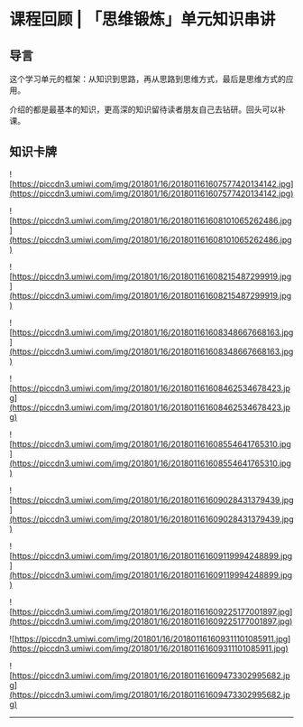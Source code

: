 # 课程回顾 | 「思维锻炼」单元知识串讲

## 导言

这个学习单元的框架：从知识到思路，再从思路到思维方式，最后是思维方式的应用。

介绍的都是最基本的知识，更高深的知识留待读者朋友自己去钻研。回头可以补课。    

## 知识卡牌

![https://piccdn3.umiwi.com/img/201801/16/201801161607577420134142.jpg](https://piccdn3.umiwi.com/img/201801/16/201801161607577420134142.jpg)

![https://piccdn3.umiwi.com/img/201801/16/201801161608101065262486.jpg](https://piccdn3.umiwi.com/img/201801/16/201801161608101065262486.jpg)

![https://piccdn3.umiwi.com/img/201801/16/201801161608215487299919.jpg](https://piccdn3.umiwi.com/img/201801/16/201801161608215487299919.jpg)

![https://piccdn3.umiwi.com/img/201801/16/201801161608348667668163.jpg](https://piccdn3.umiwi.com/img/201801/16/201801161608348667668163.jpg)

![https://piccdn3.umiwi.com/img/201801/16/201801161608462534678423.jpg](https://piccdn3.umiwi.com/img/201801/16/201801161608462534678423.jpg)

![https://piccdn3.umiwi.com/img/201801/16/201801161608554641765310.jpg](https://piccdn3.umiwi.com/img/201801/16/201801161608554641765310.jpg)

![https://piccdn3.umiwi.com/img/201801/16/201801161609028431379439.jpg](https://piccdn3.umiwi.com/img/201801/16/201801161609028431379439.jpg)

![https://piccdn3.umiwi.com/img/201801/16/201801161609119994248899.jpg](https://piccdn3.umiwi.com/img/201801/16/201801161609119994248899.jpg)

![https://piccdn3.umiwi.com/img/201801/16/201801161609225177001897.jpg](https://piccdn3.umiwi.com/img/201801/16/201801161609225177001897.jpg)

![https://piccdn3.umiwi.com/img/201801/16/201801161609311101085911.jpg](https://piccdn3.umiwi.com/img/201801/16/201801161609311101085911.jpg)

![https://piccdn3.umiwi.com/img/201801/16/201801161609473302995682.jpg](https://piccdn3.umiwi.com/img/201801/16/201801161609473302995682.jpg)

---
